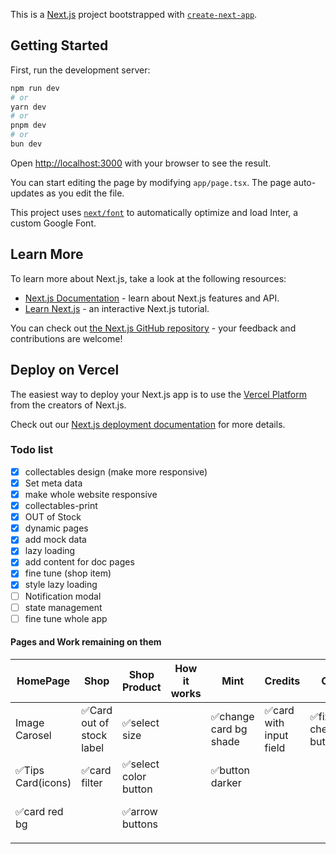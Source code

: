 This is a [Next.js](https://nextjs.org/) project bootstrapped with [`create-next-app`](https://github.com/vercel/next.js/tree/canary/packages/create-next-app).

## Getting Started

First, run the development server:

```bash
npm run dev
# or
yarn dev
# or
pnpm dev
# or
bun dev
```

Open [http://localhost:3000](http://localhost:3000) with your browser to see the result.

You can start editing the page by modifying `app/page.tsx`. The page auto-updates as you edit the file.

This project uses [`next/font`](https://nextjs.org/docs/basic-features/font-optimization) to automatically optimize and load Inter, a custom Google Font.

## Learn More

To learn more about Next.js, take a look at the following resources:

- [Next.js Documentation](https://nextjs.org/docs) - learn about Next.js features and API.
- [Learn Next.js](https://nextjs.org/learn) - an interactive Next.js tutorial.

You can check out [the Next.js GitHub repository](https://github.com/vercel/next.js/) - your feedback and contributions are welcome!

## Deploy on Vercel

The easiest way to deploy your Next.js app is to use the [Vercel Platform](https://vercel.com/new?utm_medium=default-template&filter=next.js&utm_source=create-next-app&utm_campaign=create-next-app-readme) from the creators of Next.js.

Check out our [Next.js deployment documentation](https://nextjs.org/docs/deployment) for more details.
 
<!-- TODO: -->
### Todo list
- [x] collectables design (make more responsive)
- [x] Set meta data 
- [x] make whole website responsive 
- [x] collectables-print
- [x] OUT of Stock 
- [x] dynamic pages
- [x] add mock data  
- [x] lazy loading
- [x] add content for  doc pages
- [x] fine tune (shop item)
- [x]  style lazy loading
- [ ]   Notification modal 
- [ ] state management
- [ ] fine tune whole app
 
#### Pages and Work remaining on them
| HomePage         | Shop                    | Shop Product        | How it works | Mint                 | Credits               | Cart                | User Profile(my art) | Collectables | Print                  | Media           | History                  | New Article | Card               | Crypto                 | Settings | Your NFTs      |
| ---------------- | ----------------------- | ------------------- | ------------ | -------------------- | --------------------- | ------------------- | -------------------- | ------------ | ---------------------- | --------------- | ------------------------ | ----------- | ------------------ | ---------------------- | -------- | -------------- |
| Image Carosel    | ✅Card out of stock label |✅select size         |              | ✅change card bg shade |✅card with input field |✅fix checkout button |✅highlight on hover   |              | ✅find and possibly redo |✅customise cards |✅make dropdown functional |✅fix buttons | fix enter state    | fix enter state        |✅revisit  |✅add filter     |
|✅Tips Card(icons) | ✅card filter             |✅select color button |              | ✅button darker        |                       |                     |                      |              |                        |                 |                          |             |✅fix card highlight | <br>fix card highlight |          |✅add more cards |
|✅card red bg      |                         |✅arrow buttons       |              |                      |                       |                     |                      |              |                        |                 |                          |             |                    | add pay with bitpay    |          |✅add arrows     |
|                  |                         |                     |              |                      |                       |                     |                      |              |                        |                 |                          |             |                    |                        |          |                |
